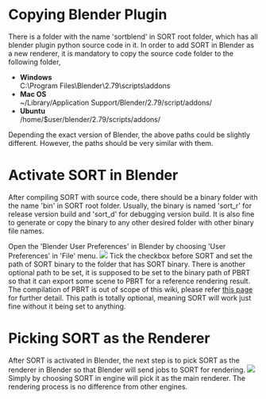 # Copying Blender Plugin
There is a folder with the name 'sortblend' in SORT root folder, which has all blender plugin python source code in it. In order to add SORT in Blender as a new renderer, it is mandatory to copy the source code folder to the following folder,
* **Windows**  
C:\Program Files\Blender\2.79\scripts\addons
* **Mac OS**  
~/Library/Application Support/Blender/2.79/script/addons/
* **Ubuntu**  
/home/$user/blender/2.79/scripts/addons/

Depending the exact version of Blender, the above paths could be slightly different. However, the paths should be very similar with them.

# Activate SORT in Blender
After compiling SORT with source code, there should be a binary folder with the name 'bin' in SORT root folder. Usually, the binary is named 'sort_r' for release version build and 'sort_d' for debugging version build. It is also fine to generate or copy the binary to any other desired folder with other binary file names.

Open the 'Blender User Preferences' in Blender by choosing 'User Preferences' in 'File' menu.
![](https://lh3.googleusercontent.com/sNuHRHocQMSzZuZ6tciewPvTIDvoiu2CMMTkSipb_SISA9CE3lo5Z9s3E8zXnObX9K6aOvrRr1ZWlgyvFYYHLh7WdswgNWXZgPeJc73fxavc3Ap4rRyLTTrCwOKJCPb7QjcwO0vQpviCX0B2HR594gxFXvb3E2TAryRRc6-BEneDwmJcZFmP6wDaDStpS-xBQcrKq79YS86u8bM3Met9zwXkqtkOLsB0j4STUdB51Zwi-rTfdUu7hMhRY_QpptC-4AhiB9suXLWK5e8wL6Wwirzv8ByR1ryFawF-i41_sBZ2H4wZupML-u-U6NjcRzP1Ct7rb6OBI6Od9ZhrZFkYVmQJdENv-9qpEwyWKUg5p5NC5oSHpTJb7d3MV6alQmplx4ECEVTVEPOLnnUNcDGmktfWK3pIJqh8dbUlht6VAIKmw1qbm4EkFlpZ3rZ5D1HMlWJqN0qst8cSSRtAWDNO8SZHujZoqSYjxaA8p_IkIc0AwEFiX6Utt2eiWEF_TMxVukx1a6tiUPqhUnvkzqfN7mKBKbf5KIlfZBt-1ovwpXvp5_ECnSf9AZgkps2PQayhp0Fvx3qEeaMk47qM3fBBquNlUvfIdxEKlCJK7y0sqLdB19CKjjvLkVcCjgHQwMU5UnlNrM2PRuT4OSMX4wJIt81yhKulzjuv=w2302-h1352-no)
Tick the checkbox before SORT and set the path of SORT binary to the folder that has SORT binary.
There is another optional path to be set, it is supposed to be set to the binary path of PBRT so that it can export some scene to PBRT for a reference rendering result. The compilation of PBRT is out of scope of this wiki, please refer [this page](https://pbrt.org/) for further detail. This path is totally optional, meaning SORT will work just fine without it being set to anything.

# Picking SORT as the Renderer
After SORT is activated in Blender, the next step is to pick SORT as the renderer in Blender so that Blender will send jobs to SORT for rendering.
![](https://lh3.googleusercontent.com/MsBSI2KuxyLsBGBF3wxVsZcujYcd7IpziIdOVHZgm6DrG2_fgUwCop_qmiytIJn8ndZopCiyTOmKYRsW2ooPd0XcyyO4QUA64u-MnpUzgFulAcTwLJpyYW8PS-YnW6ge1IdChmeHCJdKxFndTmZJfYurBWzn7wZDHa6kQICzQDbQtQP7a4_P6jZBL5JAz_0wIYLb62GsHHbF83wcQZ8an68Q8KgzgJpXqgrzuYlhfj_0Bg8kb2r_SNhp_Q97bh0EQiywX0O-QQQVvv-uk5u0elx8oqKwi8dkqHCA8PhiDilMdThUvozM97WJFcS3_tASxpJoNsrHGX-Av2z0RnJ7tY1msAlAH6dUQrS4mBlY70TcYtMsAj9HoAJWhvVXVtd0DExDcS83ulKdFUEkvxTyshXXTQhmq2i0kwgTktdeADKQOOZumQBOXsfAwUuuBJ4d2Ttqt9eOOFG1ydBqrM47alZs02-8tbXI1SFn4eko9F-pkKpV1Y6GgXBu1CBCAlo9OXsgFrwAczI1XzP5d9k_1kBjQh3K3qYJ31qX21pyNXiYH_dvY0x9ei6MrrcFeUhpyXdXeoGcnWpG2BijGbPtqL4ju-FTqpv9GOBQ2a0rHMgus-dhRbeHF8gaiJbWZf4kEtRdGffzWZRgmMgkAP1paEwGOQZbSCZb=w2302-h1346-no)
Simply by choosing SORT in engine will pick it as the main renderer. The rendering process is no difference from other engines.